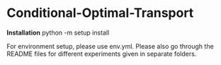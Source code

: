 # Conditional-Optimal-Transport

**Installation** python -m setup install

For environment setup, please use env.yml. Please also go through the README files for different experiments given in separate folders.

